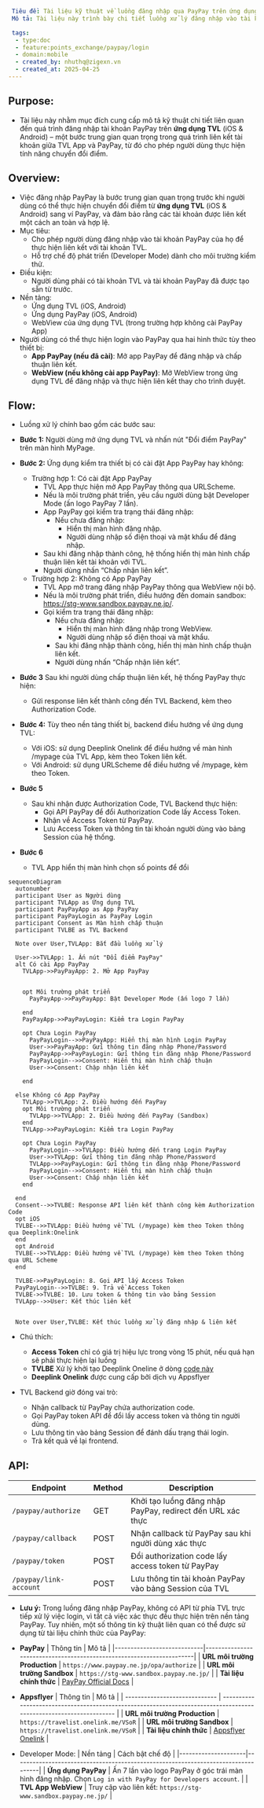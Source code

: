 ```yaml
 Tiêu đề: Tài liệu kỹ thuật về luồng đăng nhập qua PayPay trên ứng dụng TVL (iOS & Android)
 Mô tả: Tài liệu này trình bày chi tiết luồng xử lý đăng nhập vào tài khoản PayPay từ ứng ứng dụng TVL (iOS & Android) nhằm phục vụ việc liên kết tài khoản TVL và PayPay thông qua ứng dụng PayPay hoặc trình duyệt. Đồng thời mô tả cách bật Developer Mode để phục vụ môi trường kiểm thử.

 tags:
  - type:doc
  - feature:points_exchange/paypay/login
  - domain:mobile
  - created_by: nhuthq@zigexn.vn
  - created_at: 2025-04-25
----
```

## Purpose:

- Tài liệu này nhằm mục đích cung cấp mô tả kỹ thuật chi tiết liên quan đến quá trình đăng nhập tài khoản PayPay trên **ứng dụng TVL** (iOS & Android) – một bước trung gian quan trọng trong quá trình liên kết tài khoản giữa TVL App và PayPay, từ đó cho phép người dùng thực hiện tính năng chuyển đổi điểm.

## Overview:

- Việc đăng nhập PayPay là bước trung gian quan trọng trước khi người dùng có thể thực hiện chuyển đổi điểm từ **ứng dụng TVL** (iOS & Android) sang ví PayPay, và đảm bảo rằng các tài khoản được liên kết một cách an toàn và hợp lệ.
- Mục tiêu:
  - Cho phép người dùng đăng nhập vào tài khoản PayPay của họ để thực hiện liên kết với tài khoản TVL.
  - Hỗ trợ chế độ phát triển (Developer Mode) dành cho môi trường kiểm thử.
- Điều kiện:
  - Người dùng phải có tài khoản TVL và tài khoản PayPay đã được tạo sẵn từ trước.
- Nền tảng:
  - Ứng dụng TVL (iOS, Android)
  - Ứng dụng PayPay (iOS, Android)
  - WebView của ứng dụng TVL (trong trường hợp không cài PayPay App)
- Người dùng có thể thực hiện login vào PayPay qua hai hình thức tùy theo thiết bị:
  - **App PayPay (nếu đã cài)**: Mở app PayPay để đăng nhập và chấp thuận liên kết.
  - **WebView (nếu không cài app PayPay)**: Mở WebView trong ứng dụng TVL để đăng nhập và thực hiện liên kết thay cho trình duyệt.

## Flow:

- Luồng xử lý chính bao gồm các bước sau:

- **Bước 1:** Người dùng mở ứng dụng TVL và nhấn nút "Đổi điểm PayPay" trên màn hình MyPage.
- **Bước 2:** Ứng dụng kiểm tra thiết bị có cài đặt App PayPay hay không:

  - Trường hợp 1: Có cài đặt App PayPay
    - TVL App thực hiện mở App PayPay thông qua URLScheme.
    - Nếu là môi trường phát triển, yêu cầu người dùng bật Developer Mode (ấn logo PayPay 7 lần).
    - App PayPay gọi kiểm tra trạng thái đăng nhập:
      - Nếu chưa đăng nhập:
        - Hiển thị màn hình đăng nhập.
        - Người dùng nhập số điện thoại và mật khẩu để đăng nhập.
    - Sau khi đăng nhập thành công, hệ thống hiển thị màn hình chấp thuận liên kết tài khoản với TVL.
    - Người dùng nhấn “Chấp nhận liên kết”.
  - Trường hợp 2: Không có App PayPay
    - TVL App mở trang đăng nhập PayPay thông qua WebView nội bộ.
    - Nếu là môi trường phát triển, điều hướng đến domain sandbox: https://stg-www.sandbox.paypay.ne.jp/.
    - Gọi kiểm tra trạng thái đăng nhập:
      - Nếu chưa đăng nhập:
        - Hiển thị màn hình đăng nhập trong WebView.
        - Người dùng nhập số điện thoại và mật khẩu.
      - Sau khi đăng nhập thành công, hiển thị màn hình chấp thuận liên kết.
      - Người dùng nhấn “Chấp nhận liên kết”.

- **Bước 3** Sau khi người dùng chấp thuận liên kết, hệ thống PayPay thực hiện:

  - Gửi response liên kết thành công đến TVL Backend, kèm theo Authorization Code.

- **Bước 4:** Tùy theo nền tảng thiết bị, backend điều hướng về ứng dụng TVL:

  - Với iOS: sử dụng Deeplink Onelink để điều hướng về màn hình /mypage của TVL App, kèm theo Token liên kết.
  - Với Android: sử dụng URLScheme để điều hướng về /mypage, kèm theo Token.

- **Bước 5**
  - Sau khi nhận được Authorization Code, TVL Backend thực hiện:
    - Gọi API PayPay để đổi Authorization Code lấy Access Token.
    - Nhận về Access Token từ PayPay.
    - Lưu Access Token và thông tin tài khoản người dùng vào bảng Session của hệ thống.
- **Bước 6**
  - TVL App hiển thị màn hình chọn số points để đổi

```mermaid
sequenceDiagram
  autonumber
  participant User as Người dùng
  participant TVLApp as Ứng dụng TVL
  participant PayPayApp as App PayPay
  participant PayPayLogin as PayPay Login
  participant Consent as Màn hình chấp thuận
  participant TVLBE as TVL Backend

  Note over User,TVLApp: Bắt đầu luồng xử lý

  User->>TVLApp: 1. Ấn nút "Đổi điểm PayPay"
  alt Có cài App PayPay
    TVLApp->>PayPayApp: 2. Mở App PayPay


    opt Môi trường phát triển
      PayPayApp->>PayPayApp: Bật Developer Mode (ấn logo 7 lần)

    end
    PayPayApp->>PayPayLogin: Kiểm tra Login PayPay

    opt Chưa Login PayPay
      PayPayLogin-->>PayPayApp: Hiển thị màn hình Login PayPay
      User->>PayPayApp: Gửi thông tin đăng nhập Phone/Password
      PayPayApp->>PayPayLogin: Gửi thông tin đăng nhập Phone/Password
      PayPayLogin-->>Consent: Hiển thị màn hình chấp thuận
      User->>Consent: Chập nhận liên kết

    end

  else Không có App PayPay
    TVLApp->>TVLApp: 2. Điều hướng đến PayPay
    opt Môi trường phát triển
      TVLApp->>TVLApp: 2. Điều hướng đến PayPay (Sandbox)
    end
    TVLApp->>PayPayLogin: Kiểm tra Login PayPay

    opt Chưa Login PayPay
      PayPayLogin-->>TVLApp: Điều hướng đến trang Login PayPay
      User->>TVLApp: Gửi thông tin đăng nhập Phone/Password
      TVLApp->>PayPayLogin: Gửi thông tin đăng nhập Phone/Password
      PayPayLogin-->>Consent: Hiển thị màn hình chấp thuận
      User->>Consent: Chấp nhận liên kết
    end

  end
  Consent-->>TVLBE: Response API liên kết thành công kèm Authorization Code
  opt iOS
  TVLBE-->>TVLApp: Điều hướng về TVL (/mypage) kèm theo Token thông qua Deeplink:Onelink
  end
  opt Android
  TVLBE-->>TVLApp: Điều hướng về TVL (/mypage) kèm theo Token thông qua URL Scheme
  end

  TVLBE->>PayPayLogin: 8. Gọi API lấy Access Token
  PayPayLogin-->>TVLBE: 9. Trả về Access Token
  TVLBE->>TVLBE: 10. Lưu token & thông tin vào bảng Session
  TVLApp-->>User: Kết thúc liên kết


  Note over User,TVLBE: Kết thúc luồng xử lý đăng nhập & liên kết

```

- Chú thích:

  - **Access Token** chỉ có giá trị hiệu lực trong vòng 15 phút, nếu quá hạn sẽ phải thực hiện lại luồng
  - **TVLBE** Xử lý khởi tạo Deeplink Oneline ở dòng [code này](https://github.com/apple-world/tvl_nuxt_web2/blob/da74f773b9634f634cf5e6457bfec2c615479b4f/components/points_exchange/paypay/PaypaySelectBox.vue#L56-L68)
  - **Deeplink Onelink** được cung cấp bởi dịch vụ Appsflyer

- TVL Backend giờ đóng vai trò:
  - Nhận callback từ PayPay chứa authorization code.
  - Gọi PayPay token API để đổi lấy access token và thông tin người dùng.
  - Lưu thông tin vào bảng Session để đánh dấu trạng thái login.
  - Trả kết quả về lại frontend.

## API:

| Endpoint               | Method | Description                                                |
| ---------------------- | ------ | ---------------------------------------------------------- |
| `/paypay/authorize`    | GET    | Khởi tạo luồng đăng nhập PayPay, redirect đến URL xác thực |
| `/paypay/callback`     | POST   | Nhận callback từ PayPay sau khi người dùng xác thực        |
| `/paypay/token`        | POST   | Đổi authorization code lấy access token từ PayPay          |
| `/paypay/link-account` | POST   | Lưu thông tin tài khoản PayPay vào bảng Session của TVL    |

- **Lưu ý:** Trong luồng đăng nhập PayPay, không có API từ phía TVL trực tiếp xử lý việc login, vì tất cả việc xác thực đều thực hiện trên nền tảng PayPay. Tuy nhiên, một số thông tin kỹ thuật liên quan có thể được sử dụng từ tài liệu chính thức của PayPay:

- **PayPay**
  | Thông tin | Mô tả |
  |----------------------------|----------------------------------------------------------------------|
  | **URL môi trường Production** | `https://www.paypay.ne.jp/opa/authorize` |
  | **URL môi trường Sandbox** | `https://stg-www.sandbox.paypay.ne.jp/` |
  | **Tài liệu chính thức** | [PayPay Official Docs](https://www.paypay.ne.jp/opa/doc/v1.0/account_link.html#section/Acquire-user-authorization) |

- **Appsflyer**
  | Thông tin | Mô tả |
  | ----------------------------- | ------------------------------------------------------------------------------------------------------------------ |
  | **URL môi trường Production** | `https://travelist.onelink.me/VSoR` |
  | **URL môi trường Sandbox** | `https://travelist.onelink.me/VSoR` |
  | **Tài liệu chính thức** | [Appsflyer Onelink](https://support.appsflyer.com/hc/vi/articles/208874366-Liên-kết-và-trải-nghiệm-OneLink) |

- Developer Mode:
  | Nền tảng | Cách bật chế độ |
  |---------------------|----------------------------------------------------------------------------------|
  | **Ứng dụng PayPay** | Ấn 7 lần vào logo PayPay ở góc trái màn hình đăng nhập. Chọn `Log in with PayPay for Developers account`. |
  | **TVL App WebView** | Truy cập vào liên kết: `https://stg-www.sandbox.paypay.ne.jp/` |
